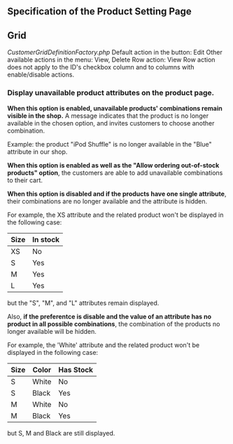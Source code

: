 ## **Specification of the Product Setting Page**

## Grid

_CustomerGridDefinitionFactory.php_ Default action in the button: Edit Other available actions in the menu: View, Delete Row action: View
Row action does not apply to the ID's checkbox column and to columns with enable/disable actions.

### **Display unavailable product attributes on the product page.**

**When this option is enabled, unavailable products' combinations remain visible in the shop.** A message indicates that the product is no longer available in the chosen option, and invites customers to choose another combination. 

Example: the product "iPod Shuffle" is no longer available in the "Blue" attribute in our shop. 

**When this option is enabled as well as the "Allow ordering out-of-stock products" option**, the customers are able to add unavailable combinations to their cart.
 
**When this option is disabled and if the products have one single attribute**, their combinations are no longer available and the attribute is hidden.
 
For example, the XS attribute and the related product won't be displayed in the following case:

| Size  |  In stock |
|---|---|
| XS  | No  |
| S  | Yes  |
| M  | Yes  |
| L  | Yes  |

but the "S", "M", and "L" attributes remain displayed.
 
Also, **if the preferentce is disable and the value of an attribute has no product in all possible combinations**, the combination of the products no longer available will be hidden.
 
For example, the 'White' attribute and the related product won't be displayed in the following case:

| Size  | Color | Has Stock |
|---|---|---|
| S  | White  | No |
| S | Black | Yes  |
| M | White | No |
| M | Black | Yes |

but S, M and Black are still displayed.

